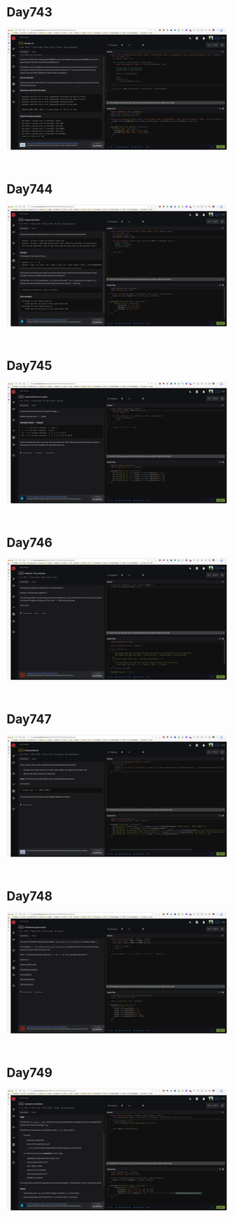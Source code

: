 # Day743

![day743](2308img.assets/day743.png)

&nbsp;

# Day744

![day744](2308img.assets/day744.png)

&nbsp;

# Day745

![day745](2308img.assets/day745.png)

&nbsp;

# Day746

![day746](2308img.assets/day746.png)

&nbsp;

# Day747

![day747](2308img.assets/day747.png)

&nbsp;

# Day748

![day748](2308img.assets/day748.png)

&nbsp;

# Day749

![day749](2308img.assets/day749.png)